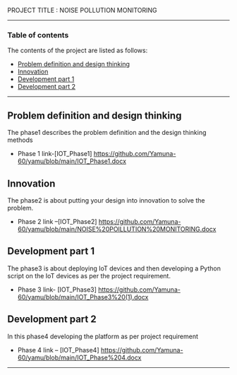 PROJECT TITLE : NOISE POLLUTION MONITORING

---

### Table of contents
The contents of the project are listed as follows:

- [Problem definition and design thinking](#problem-definition-and-design-thinking)
- [Innovation](#innovation)
- [Development part 1](#development-part-1)
- [Development part 2](#development-part-2)

---

## Problem definition and design thinking
The phase1 describes the problem definition and the design thinking methods
- Phase 1 link-[IOT_Phase1]
https://github.com/Yamuna-60/yamu/blob/main/IOT_Phase1.docx


## Innovation
The phase2 is about putting your design into innovation to solve the problem.
- Phase 2 link –[IOT_Phase2] 
https://github.com/Yamuna-60/yamu/blob/main/NOISE%20POILLUTION%20MONITORING.docx


## Development part 1
The phase3 is about deploying IoT devices and then developing a Python script on the IoT devices as per the project requirement. 
- Phase 3  link- [IOT_Phase3]
https://github.com/Yamuna-60/yamu/blob/main/IOT_Phase3%20(1).docx

## Development part 2

In this phase4 developing the platform as per project requirement 
- Phase 4 link – [IOT_Phase4]
https://github.com/Yamuna-60/yamu/blob/main/IOT_Phase%204.docx



---
